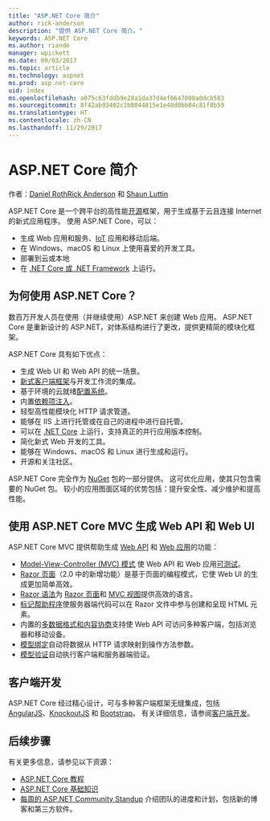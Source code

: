 ```yaml
---
title: "ASP.NET Core 简介"
author: rick-anderson
description: "提供 ASP.NET Core 简介。"
keywords: ASP.NET Core
ms.author: riande
manager: wpickett
ms.date: 09/03/2017
ms.topic: article
ms.technology: aspnet
ms.prod: asp.net-core
uid: index
ms.openlocfilehash: a075c63fddb9e28a1da37d4ef6647808a0dcb583
ms.sourcegitcommit: 8f42ab93402c1b8044815e1e48d0bb84c81f8b59
ms.translationtype: HT
ms.contentlocale: zh-CN
ms.lasthandoff: 11/29/2017
---
```

# <a name="introduction-to-aspnet-core"></a>ASP.NET Core 简介

作者：[Daniel Roth](https://github.com/danroth27)[Rick Anderson](https://twitter.com/RickAndMSFT) 和 [Shaun Luttin](https://twitter.com/dicshaunary)

ASP.NET Core 是一个跨平台的高性能[开源](https://github.com/aspnet/home)框架，用于生成基于云且连接 Internet 的新式应用程序。 使用 ASP.NET Core，可以：

* 生成 Web 应用和服务、[IoT](https://www.microsoft.com/en-us/internet-of-things/) 应用和移动后端。
* 在 Windows、macOS 和 Linux 上使用喜爱的开发工具。
* 部署到云或本地
* 在 [.NET Core 或 .NET Framework](https://docs.microsoft.com/dotnet/articles/standard/choosing-core-framework-server) 上运行。

## <a name="why-use-aspnet-core"></a>为何使用 ASP.NET Core？

数百万开发人员在使用（并继续使用）ASP.NET 来创建 Web 应用。 ASP.NET Core 是重新设计的 ASP.NET，对体系结构进行了更改，提供更精简的模块化框架。

ASP.NET Core 具有如下优点：

* 生成 Web UI 和 Web API 的统一场景。
* [新式客户端框架](xref:client-side/index)与开发工作流的集成。
* 基于环境的云就绪[配置系统](xref:fundamentals/configuration/index)。
* 内置[依赖项注入](xref:fundamentals/dependency-injection)。
* 轻型高性能模块化 HTTP 请求管道。
* 能够在 IIS 上进行托管或在自己的进程中进行自托管。
* 可以在 [.NET Core](https://docs.microsoft.com/dotnet/articles/standard/choosing-core-framework-server) 上运行，支持真正的并行应用版本控制。
* 简化新式 Web 开发的工具。
* 能够在 Windows、macOS 和 Linux 进行生成和运行。
* 开源和关注社区。

ASP.NET Core 完全作为 [NuGet](https://www.nuget.org/) 包的一部分提供。 这可优化应用，使其只包含需要的 NuGet 包。 较小的应用图面区域的优势包括：提升安全性、减少维护和提高性能。

## <a name="build-web-apis-and-web-ui-using-aspnet-core-mvc"></a>使用 ASP.NET Core MVC 生成 Web API 和 Web UI

ASP.NET Core MVC 提供帮助生成 [Web API](xref:tutorials/index#building-web-apis) 和 [Web 应用](xref:tutorials/index#building-web-applications)的功能：

* [Model-View-Controller (MVC) 模式](xref:mvc/overview) 使 Web API 和 Web 应用[可测试](testing/index.md)。
* [Razor 页面](xref:mvc/razor-pages/index)（2.0 中的新增功能）是基于页面的编程模式，它使 Web UI 的生成更加简单高效。
* [Razor 语法](xref:mvc/views/razor)为 [Razor 页面](xref:mvc/razor-pages/index)和 [MVC 视图](xref:mvc/views/overview)提供高效的语言。
* [标记帮助程序](xref:mvc/views/tag-helpers/intro)使服务器端代码可以在 Razor 文件中参与创建和呈现 HTML 元素。
* 内置的[多数据格式和内容协商](mvc/models/formatting.md)支持使 Web API 可访问多种客户端，包括浏览器和移动设备。
* [模型绑定](xref:mvc/models/model-binding)自动将数据从 HTTP 请求映射到操作方法参数。
* [模型验证](xref:mvc/models/validation)自动执行客户端和服务器端验证。

## <a name="client-side-development"></a>客户端开发

ASP.NET Core 经过精心设计，可与多种客户端框架无缝集成，包括 [AngularJS](xref:client-side/angular)、[KnockoutJS](xref:client-side/knockout) 和 [Bootstrap](xref:client-side/bootstrap)。 有关详细信息，请参阅[客户端开发](client-side/index.md)。

## <a name="next-steps"></a>后续步骤

有关更多信息，请参见以下资源：

* [ASP.NET Core 教程](xref:tutorials/index)
* [ASP.NET Core 基础知识](xref:fundamentals/index)
* [每周的 ASP.NET Community Standup](https://live.asp.net/) 介绍团队的进度和计划，包括新的博客和第三方软件。
